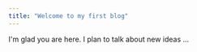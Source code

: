 ```yaml
---
title: "Welcome to my first blog"
---
```


I'm glad you are here. I plan to talk about new ideas ...
